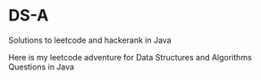 # DS-A
Solutions to leetcode and hackerank in Java

Here is my leetcode adventure for Data Structures and Algorithms Questions in Java
